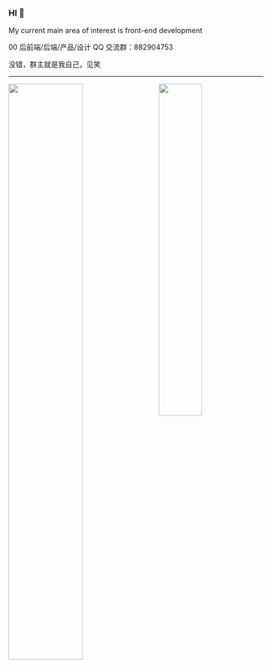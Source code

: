 ### HI 🥳

My current main area of interest is front-end development

00 后前端/后端/产品/设计 QQ 交流群：882904753

没错，群主就是我自己，见笑

---

<img align="left" width="54%" src="https://liting-ghreadme.vercel.app/api?username=liting-yes&count_private=true&show_icons=true&theme=calm" />
<img align="right" width="41%" src="https://liting-ghreadme.vercel.app/api/top-langs/?username=liting-yes&theme=calm&layout=compact" />
